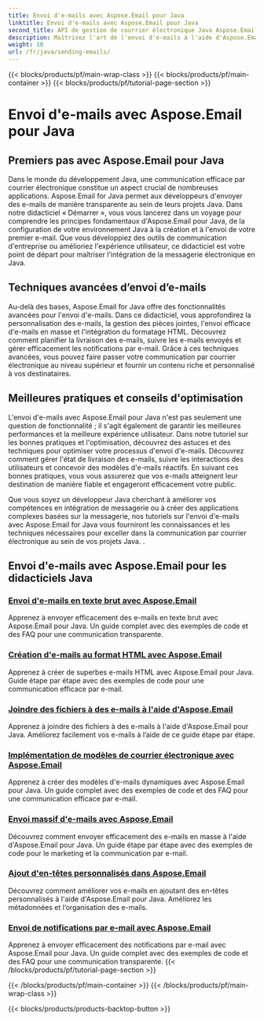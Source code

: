 ```yaml
---
title: Envoi d'e-mails avec Aspose.Email pour Java
linktitle: Envoi d'e-mails avec Aspose.Email pour Java
second_title: API de gestion de courrier électronique Java Aspose.Email
description: Maîtrisez l'art de l'envoi d'e-mails à l'aide d'Aspose.Email pour Java avec ces didacticiels complets. Apprenez à rédiger et à envoyer des e-mails sans effort.
weight: 10
url: /fr/java/sending-emails/
---
```


{{< blocks/products/pf/main-wrap-class >}}
{{< blocks/products/pf/main-container >}}
{{< blocks/products/pf/tutorial-page-section >}}

# Envoi d'e-mails avec Aspose.Email pour Java



## Premiers pas avec Aspose.Email pour Java

Dans le monde du développement Java, une communication efficace par courrier électronique constitue un aspect crucial de nombreuses applications. Aspose.Email for Java permet aux développeurs d'envoyer des e-mails de manière transparente au sein de leurs projets Java. Dans notre didacticiel « Démarrer », vous vous lancerez dans un voyage pour comprendre les principes fondamentaux d'Aspose.Email pour Java, de la configuration de votre environnement Java à la création et à l'envoi de votre premier e-mail. Que vous développiez des outils de communication d'entreprise ou amélioriez l'expérience utilisateur, ce didacticiel est votre point de départ pour maîtriser l'intégration de la messagerie électronique en Java.

## Techniques avancées d’envoi d’e-mails

Au-delà des bases, Aspose.Email for Java offre des fonctionnalités avancées pour l'envoi d'e-mails. Dans ce didacticiel, vous approfondirez la personnalisation des e-mails, la gestion des pièces jointes, l'envoi efficace d'e-mails en masse et l'intégration du formatage HTML. Découvrez comment planifier la livraison des e-mails, suivre les e-mails envoyés et gérer efficacement les notifications par e-mail. Grâce à ces techniques avancées, vous pouvez faire passer votre communication par courrier électronique au niveau supérieur et fournir un contenu riche et personnalisé à vos destinataires.

## Meilleures pratiques et conseils d'optimisation

L'envoi d'e-mails avec Aspose.Email pour Java n'est pas seulement une question de fonctionnalité ; il s'agit également de garantir les meilleures performances et la meilleure expérience utilisateur. Dans notre tutoriel sur les bonnes pratiques et l'optimisation, découvrez des astuces et des techniques pour optimiser votre processus d'envoi d'e-mails. Découvrez comment gérer l'état de livraison des e-mails, suivre les interactions des utilisateurs et concevoir des modèles d'e-mails réactifs. En suivant ces bonnes pratiques, vous vous assurerez que vos e-mails atteignent leur destination de manière fiable et engageront efficacement votre public.

Que vous soyez un développeur Java cherchant à améliorer vos compétences en intégration de messagerie ou à créer des applications complexes basées sur la messagerie, nos tutoriels sur l'envoi d'e-mails avec Aspose.Email for Java vous fourniront les connaissances et les techniques nécessaires pour exceller dans la communication par courrier électronique au sein de vos projets Java. .

## Envoi d'e-mails avec Aspose.Email pour les didacticiels Java
### [Envoi d'e-mails en texte brut avec Aspose.Email](./sending-plain-text-emails/)
Apprenez à envoyer efficacement des e-mails en texte brut avec Aspose.Email pour Java. Un guide complet avec des exemples de code et des FAQ pour une communication transparente.
### [Création d'e-mails au format HTML avec Aspose.Email](./creating-html-formatted-emails/)
Apprenez à créer de superbes e-mails HTML avec Aspose.Email pour Java. Guide étape par étape avec des exemples de code pour une communication efficace par e-mail.
### [Joindre des fichiers à des e-mails à l'aide d'Aspose.Email](./attaching-files-to-emails-using-aspose-email/)
Apprenez à joindre des fichiers à des e-mails à l'aide d'Aspose.Email pour Java. Améliorez facilement vos e-mails à l’aide de ce guide étape par étape.
### [Implémentation de modèles de courrier électronique avec Aspose.Email](./implementing-email-templates/)
Apprenez à créer des modèles d'e-mails dynamiques avec Aspose.Email pour Java. Un guide complet avec des exemples de code et des FAQ pour une communication efficace par e-mail.
### [Envoi massif d'e-mails avec Aspose.Email](./bulk-email-sending/)
Découvrez comment envoyer efficacement des e-mails en masse à l'aide d'Aspose.Email pour Java. Un guide étape par étape avec des exemples de code pour le marketing et la communication par e-mail.
### [Ajout d'en-têtes personnalisés dans Aspose.Email](./adding-custom-headers-in-aspose-email/)
Découvrez comment améliorer vos e-mails en ajoutant des en-têtes personnalisés à l'aide d'Aspose.Email pour Java. Améliorez les métadonnées et l’organisation des e-mails.
### [Envoi de notifications par e-mail avec Aspose.Email](./sending-email-notifications/)
Apprenez à envoyer efficacement des notifications par e-mail avec Aspose.Email pour Java. Un guide complet avec des exemples de code et des FAQ pour une communication transparente.
{{< /blocks/products/pf/tutorial-page-section >}}

{{< /blocks/products/pf/main-container >}}
{{< /blocks/products/pf/main-wrap-class >}}

{{< blocks/products/products-backtop-button >}}
